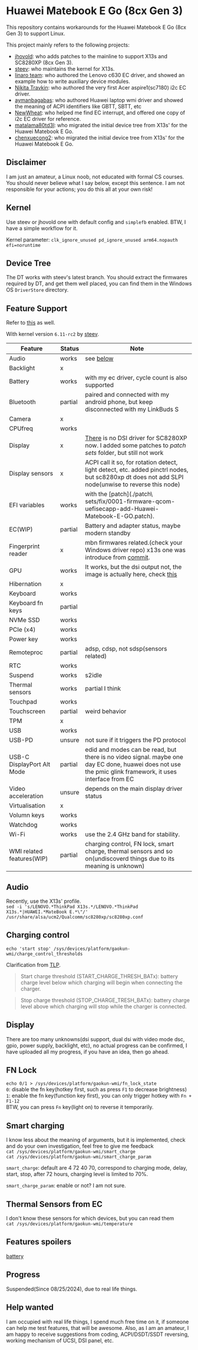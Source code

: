 # Huawei Matebook E Go (8cx Gen 3)

This repository contains workarounds for the Huawei Matebook E Go (8cx Gen 3) to support Linux.

This project mainly refers to the following projects:
* [jhovold](https://github.com/jhovold/linux): who adds patches to the mainline to support X13s and SC8280XP (8cx Gen 3).
* [steev](https://github.com/steev/linux): who maintains the kernel for X13s.
* [linaro team](https://patchwork.kernel.org/project/linux-pm/cover/20240614-yoga-ec-driver-v7-0-9f0b9b40ae76@linaro.org/): who authored the Lenovo c630 EC driver, and showed an example how to write auxiliary device modules.
* [Nikita Travkin](https://git.kernel.org/pub/scm/linux/kernel/git/torvalds/linux.git/tree/drivers/platform/arm64/acer-aspire1-ec.c): who authored the very first Acer aspire1(sc7180) i2c EC driver.
* [aymanbagabas](https://github.com/aymanbagabas/Huawei-WMI): who authored Huawei laptop wmi driver and showed the meaning of ACPI identifiers like GBTT, SBTT, etc
* [NewWheat](https://gitlab.com/New-Wheat/linux-for-huawei-matebook-e-2019): who helped me find EC interrupt, and offered one copy of i2c EC driver for reference.
* [matalama80td3l](https://github.com/matalama80td3l/matebook-e-go-boot-works): who migrated the initial device tree from X13s' for the Huawei Matebook E Go.
* [chenxuecong2](https://github.com/chenxuecong2/linux-huawei-matebook-e-go): who migrated the initial device tree from X13s' for the Huawei Matebook E Go.

## Disclaimer
I am just an amateur, a Linux noob, not educated with formal CS courses. You should never believe what I say below, except this sentence. I am not responsible for your actions; you do this all at your own risk!

## Kernel
Use steev or jhovold one with default config and `simplefb` enabled. BTW, I have a simple workflow for it.

Kernel parameter: `clk_ignore_unused pd_ignore_unused arm64.nopauth efi=noruntime`

## Device Tree
The DT works with steev's latest branch. You should extract the firmwares required by DT, and get them well placed, you can find them in the Windows OS `DriverStore` directory.

## Feature Support

Refer to [this](https://github.com/jhovold/linux/wiki/X13s) as well.

With kernel version `6.11-rc2` by [steev](https://github.com/steev/linux/).

| Feature | Status | Note |
| ------- | ------ | ---- |
| Audio  | works | see [below](#audio) |
| Backlight | x |  |
| Battery | works | with my ec driver, cycle count is also supported |
| Bluetooth | partial | paired and connected with my android phone, but keep disconnected with my LinkBuds S |
| Camera | x | |
| CPUfreq | works | |
| Display | x | [There](https://linaro.github.io/msm/soc/sc8280xp) is no DSI driver for SC8280XP now. I added some patches to *patch sets* folder, but still not work |
| Display sensors | x | ACPI call it so, for rotation detect, light detect, etc. added pinctrl nodes, but sc8280xp dt does not add SLPI node(unwise to reverse this node) |
| EFI variables | works | with the [patch](./patch\ sets/fix/0001-firmware-qcom-uefisecapp-add-Huawei-Matebook-E-GO.patch). |
| EC(WIP) | partial | Battery and adapter status, maybe modern standby |
| Fingerprint reader | x | mbn firmwares related.(check your Windows driver repo) x13s one was introduce from [commit](https://github.com/torvalds/linux/commit/d280fe309b88b337a9b26f96b7a9d9aa6d6c3a0f). |
| GPU | works | It works, but the dsi output not, the image is actually here, check [this](./feature_spoliers/gpu.png) |
| Hibernation | x | |
| Keyboard | works | |
| Keyboard fn keys | partial | |
| NVMe SSD | works | |
| PCIe (x4) | works | |
| Power key | works | |
| Remoteproc | partial | adsp, cdsp, not sdsp(sensors related) |
| RTC | works | |
| Suspend | works | s2idle |
| Thermal sensors | works | partial I think |
| Touchpad | works | |
| Touchscreen | partial | weird behavior |
| TPM | x | |
| USB | works | |
| USB-PD | unsure | not sure if it triggers the PD protocol |
| USB-C DisplayPort Alt Mode | partial | edid and modes can be read, but there is no video signal. maybe one day EC done, huawei does not use the pmic glink framework, it uses interface from EC |
| Video acceleration | unsure | depends on the main display driver status |
| Virtualisation | x | |
| Volumn keys | works | |
| Watchdog | works | |
| Wi-Fi | works | use the 2.4 GHz band for stability. |
| WMI related features(WIP)| partial | charging control, FN lock, smart charge, thermal sensors and so on(undiscoverd things due to its meaning is unknown) |

## Audio
Recently, use the X13s' profile. \
`sed -i 's/LENOVO.*ThinkPad X13s.*/LENOVO.*ThinkPad X13s.*|HUAWEI.*MateBook E.*\"/' /usr/share/alsa/ucm2/Qualcomm/sc8280xp/sc8280xp.conf`

## Charging control
`echo 'start stop' /sys/devices/platform/gaokun-wmi/charge_control_thresholds`

Clarification from [TLP](https://linrunner.de/tlp/faq/battery.html).
> Start charge threshold (START_CHARGE_THRESH_BATx): battery charge level below which charging will begin when connecting the charger.

> Stop charge threshold (STOP_CHARGE_TRESH_BATx): battery charge level above which charging will stop while the charger is connected.

## Display
There are too many unknowns(dsi support, dual dsi with video mode dsc, gpio, power supply, backlight, etc), no actual progress can be confirmed, I have uploaded all my progress, if you have an idea, then go ahead.

## FN Lock
`echo 0/1 > /sys/devices/platform/gaokun-wmi/fn_lock_state` \
`0`: disable the fn key(hotkey first, such as press `F1` to decrease brightness) \
`1`: enable the fn key(function key first), you can only trigger hotkey with `Fn + F1-12` \
BTW, you can press `Fn` key(light on) to reverse it temporarily.

## Smart charging
I know less about the meaning of arguments, but it is implemented, check and do your own investigation, feel free to give me feedback \
`cat /sys/devices/platform/gaokun-wmi/smart_charge` \
`cat /sys/devices/platform/gaokun-wmi/smart_charge_param`

`smart_charge`: default are 4 72 40 70, correspond to charging mode, delay, start, stop, after 72 hours, charging level is limited to 70%.

`smart_charge_param`: enable or not? I am not sure.

## Thermal Sensors from EC
I don't know these sensors for which devices, but you can read them \
`cat /sys/devices/platform/gaokun-wmi/temperature`

## Features spoilers
[battery](feature_spoliers/battery_features.png)

## Progress
Suspended(Since 08/25/2024), due to real life things.

## Help wanted
I am occupied with real life things, I spend much free time on it, if someone can help me test features, that will be awesome. Also, as I am an amateur, I am happy to receive suggestions from coding, ACPI/DSDT/SSDT reversing, working mechanism of UCSI, DSI panel, etc.
